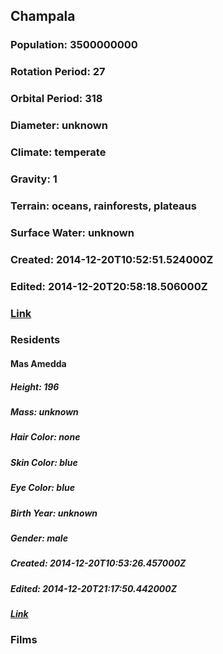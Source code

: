 ## Champala
### Population: 3500000000
### Rotation Period: 27
### Orbital Period: 318
### Diameter: unknown
### Climate: temperate
### Gravity: 1
### Terrain: oceans, rainforests, plateaus
### Surface Water: unknown
### Created: 2014-12-20T10:52:51.524000Z
### Edited: 2014-12-20T20:58:18.506000Z
### [Link](https://swapi.dev/api/planets/50/)
### Residents
#### Mas Amedda
##### Height: 196
##### Mass: unknown
##### Hair Color: none
##### Skin Color: blue
##### Eye Color: blue
##### Birth Year: unknown
##### Gender: male
##### Created: 2014-12-20T10:53:26.457000Z
##### Edited: 2014-12-20T21:17:50.442000Z
##### [Link](https://swapi.dev/api/people/59/)
### Films